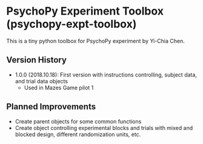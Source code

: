 # PsychoPy Experiment Toolbox (psychopy-expt-toolbox)

This is a tiny python toolbox for PsychoPy experiment by Yi-Chia Chen.

## Version History
- 1.0.0 (2018.10.18): First version with instructions controlling, subject data, and trial data objects
  - Used in Mazes Game pilot 1

## Planned Improvements
- Create parent objects for some common functions
- Create object controlling experimental blocks and trials with mixed and blocked design, different randomization units, etc.
